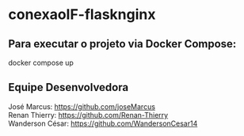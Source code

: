 # conexaoIF-flasknginx


## Para executar o projeto via Docker Compose:

docker compose up

## Equipe Desenvolvedora
José Marcus: https://github.com/joseMarcus \
Renan Thierry: https://github.com/Renan-Thierry \
Wanderson César: https://github.com/WandersonCesar14
